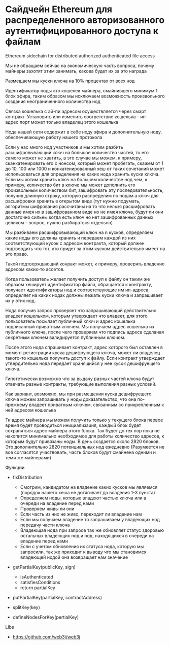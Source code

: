 
# Сайдчейн Ethereum для распределенного авторизованного аутентифицированного доступа к файлам

Ethereum sidechain for distributed authorized authenticated file access


Мы не обращаем сейчас на экономическую часть вопроса, почему майнеры захотят этим занимать, какова будет их за это награда

Размещаем мы куски ключа на 10% процентах от всех нод

Идентификатор ноды это кошелек майнера, смайнившего минимум 1 блок эфира, таким образом мы исключаем возможность произвольного создания неограниченного количества нод

Связка кошелька с ай-пи адресом осуществляется через смарт контракт. Установить или изменить соответствие кошелька - ип-адрес:порт может только владелец этого кошелька

Нода нашей сети содержит в себе ноду эфира и дополнительную ноду, обеспечивающую работу нашего протокола

Если у нас много нод участников и мы хотим разбить расшифровывающий ключ на большое количество частей, то его самого может не хватить, в это случае мы можем, к примеру, сканкатенировать его с нонсом, который может пробегать, скажем от 1 до 10, 100 или 1000 и конкатенированный хеш от таких сочетаний может использоваться для определения на каких нода хранить куски ключа. Если мы хотим хранить ключ на большем количестве нод чем, к примеру, количество бит в ключе мы может дополнить его произвольным количеством бит, зашифровать эту последовательность, получив длинную строку, которую распределим по нодам а ключ для расшифровки хранить в открытом виде (тут нужно подумать, алгоритмы шифрования рассчитаны на то что нельзя расшифровать данные имея их в зашифрованном виде но не имея ключа, будут ли они достаточно сильны когда есть ключ но нет зашифрованных данных целиком - вопрос, нужно разбираться отдельно)

Мы разбиваем расшифровывающий ключ на n кусков, определяем какие ноды его должны хранить и передаем каждой из них соответствующий кусок с адресом контракта, который должен подтвердить что тот, кто придет за этим куском действительно имеет на это право.

Такой подтверждающий конракт может, к примеру, проверять владение адресом каких-то ассетов.

Когда пользователь желает получить доступ к файлу он таким же образом хеширует идентификатор файла, обращается к контракту, получает идентификаторы нод и соответствующие им ип-адреса, определяет на каких нодах должны лежать куски ключа и запрашивает их у этих нод.

Нода получив запрос проверяет что запрашивающий действительно владеет кошельком, которым утверждает что владеет, для этого пользователь посылает публичный ключ и адрес кошелька подписанный приватным ключем. Мы получаем адрес кошелька из публичного ключа, после чего проверяем что подпись адреса сделаная секретным ключем валидируется публичным ключом.

После этого нода спрашивает контракт, адрес которого был оставлен в момент регистрации куска дешифрующего ключа, может ли владелец такого-то кошелька получить доступ к файлу. Если контракт утверждает утвердительно нода передает хранящийся у нее кусок дешифруещего ключа.

Гипотетически возможно что за выдачу разных частей ключа будут отвечать разные контракты, требующие выполения разных условий.

Как вариант, возможно, мы при размещении куска дешифруешего ключа можем запрашивать у ноды доказательство, что она по-прежнему владеет приватным ключем, связанным со прикрепленным к ней адресом кошелька

Тк адрес майнера мы можем получить только у текущего блока первое время будет проводиться инициализация, каждый блок будет сохраняться адрес майнера этого блока. Так будет до тех пор пока не накопится минимально необходимое для работы количество адресов, к которым будут привязаны ноды. В день создается около 2820 блоков. Это дополнительно 2820 потенциальных нод ежедневно (Разумеется не все согласятся участвовать, часть блоков будут смайнена одними и теми же майнерами) 

Функции
* fixDistribution
  * Смотрим, кандидатом на владение каких кусков мы являемся (порядок нашего хеша не дотягивает до владения 1-3 пункта)
  * Определяем ноды, которые владеют частью ключа или в очереди на владение перед нами
  * Проверяем живы ли они
  * Если часть из них не живо, переходит ли владение нам
  * Если мы получаем владение то запрашиваем у владеющих нод передачу части ключа
  * Владеющая нода при запросе так же обновляет статус здоровью остальных владеющих нод и нод, находящихся в очереди на владение перед нами
  * Если с учетом обновления их статуса нода, которую мы запросили, так же приходит к выводу что мы становимся владеющей нодой она возвращает нам значение

* getPartialKey(publicKey, sign)
  * isAuthenticated
  * satisfiesConditions
  * return partialKey

* putPartialKey(partialKey, contractAddress)

* splitKey(key)

* defineNodesForKey(pertialKey)

Libs
* https://github.com/web3j/web3j
